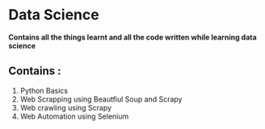 # Data Science
**Contains all the things learnt and all the code written while learning data science**
## Contains : 
1. Python Basics
2. Web Scrapping using Beautfiul Soup and Scrapy
3. Web crawling using Scrapy
4. Web Automation using Selenium
